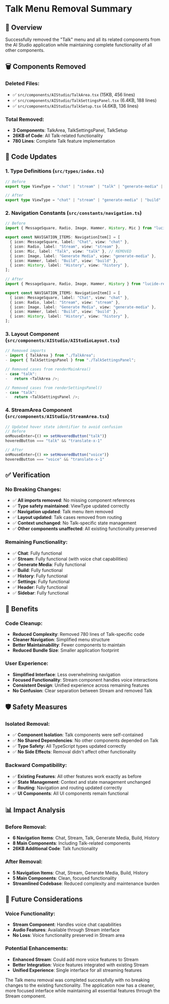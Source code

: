 # Talk Menu Removal Summary

## 🎯 **Overview**

Successfully removed the "Talk" menu and all its related components from the AI Studio application while maintaining complete functionality of all other components.

## 🗑️ **Components Removed**

### **Deleted Files:**
- ✅ `src/components/AIStudio/TalkArea.tsx` (15KB, 456 lines)
- ✅ `src/components/AIStudio/TalkSettingsPanel.tsx` (6.4KB, 188 lines)
- ✅ `src/components/AIStudio/TalkSetup.tsx` (4.6KB, 136 lines)

### **Total Removed:**
- **3 Components**: TalkArea, TalkSettingsPanel, TalkSetup
- **26KB of Code**: All Talk-related functionality
- **780 Lines**: Complete Talk feature implementation

## 🔧 **Code Updates**

### **1. Type Definitions (`src/types/index.ts`)**
```typescript
// Before
export type ViewType = "chat" | "stream" | "talk" | "generate-media" | "build" | "history";

// After
export type ViewType = "chat" | "stream" | "generate-media" | "build" | "history";
```

### **2. Navigation Constants (`src/constants/navigation.ts`)**
```typescript
// Before
import { MessageSquare, Radio, Image, Hammer, History, Mic } from "lucide-react";

export const NAVIGATION_ITEMS: NavigationItem[] = [
  { icon: MessageSquare, label: "Chat", view: "chat" },
  { icon: Radio, label: "Stream", view: "stream" },
  { icon: Mic, label: "Talk", view: "talk" }, // REMOVED
  { icon: Image, label: "Generate Media", view: "generate-media" },
  { icon: Hammer, label: "Build", view: "build" },
  { icon: History, label: "History", view: "history" },
];

// After
import { MessageSquare, Radio, Image, Hammer, History } from "lucide-react";

export const NAVIGATION_ITEMS: NavigationItem[] = [
  { icon: MessageSquare, label: "Chat", view: "chat" },
  { icon: Radio, label: "Stream", view: "stream" },
  { icon: Image, label: "Generate Media", view: "generate-media" },
  { icon: Hammer, label: "Build", view: "build" },
  { icon: History, label: "History", view: "history" },
];
```

### **3. Layout Component (`src/components/AIStudio/AIStudioLayout.tsx`)**
```typescript
// Removed imports
- import { TalkArea } from "./TalkArea";
- import { TalkSettingsPanel } from "./TalkSettingsPanel";

// Removed cases from renderMainArea()
- case "talk":
-   return <TalkArea />;

// Removed cases from renderSettingsPanel()
- case "talk":
-   return <TalkSettingsPanel />;
```

### **4. StreamArea Component (`src/components/AIStudio/StreamArea.tsx`)**
```typescript
// Updated hover state identifier to avoid confusion
// Before
onMouseEnter={() => setHoveredButton("talk")}
hoveredButton === "talk" && "translate-x-1"

// After
onMouseEnter={() => setHoveredButton("voice")}
hoveredButton === "voice" && "translate-x-1"
```

## ✅ **Verification**

### **No Breaking Changes:**
- ✅ **All imports removed**: No missing component references
- ✅ **Type safety maintained**: ViewType updated correctly
- ✅ **Navigation updated**: Talk menu item removed
- ✅ **Layout updated**: Talk cases removed from routing
- ✅ **Context unchanged**: No Talk-specific state management
- ✅ **Other components unaffected**: All existing functionality preserved

### **Remaining Functionality:**
- ✅ **Chat**: Fully functional
- ✅ **Stream**: Fully functional (with voice chat capabilities)
- ✅ **Generate Media**: Fully functional
- ✅ **Build**: Fully functional
- ✅ **History**: Fully functional
- ✅ **Settings**: Fully functional
- ✅ **Header**: Fully functional
- ✅ **Sidebar**: Fully functional

## 🎯 **Benefits**

### **Code Cleanup:**
- **Reduced Complexity**: Removed 780 lines of Talk-specific code
- **Cleaner Navigation**: Simplified menu structure
- **Better Maintainability**: Fewer components to maintain
- **Reduced Bundle Size**: Smaller application footprint

### **User Experience:**
- **Simplified Interface**: Less overwhelming navigation
- **Focused Functionality**: Stream component handles voice interactions
- **Consistent Design**: Unified experience across remaining features
- **No Confusion**: Clear separation between Stream and removed Talk

## 🛡️ **Safety Measures**

### **Isolated Removal:**
- ✅ **Component Isolation**: Talk components were self-contained
- ✅ **No Shared Dependencies**: No other components depended on Talk
- ✅ **Type Safety**: All TypeScript types updated correctly
- ✅ **No Side Effects**: Removal didn't affect other functionality

### **Backward Compatibility:**
- ✅ **Existing Features**: All other features work exactly as before
- ✅ **State Management**: Context and state management unchanged
- ✅ **Routing**: Navigation and routing updated correctly
- ✅ **UI Components**: All UI components remain functional

## 📊 **Impact Analysis**

### **Before Removal:**
- **6 Navigation Items**: Chat, Stream, Talk, Generate Media, Build, History
- **8 Main Components**: Including Talk-related components
- **26KB Additional Code**: Talk functionality

### **After Removal:**
- **5 Navigation Items**: Chat, Stream, Generate Media, Build, History
- **5 Main Components**: Clean, focused functionality
- **Streamlined Codebase**: Reduced complexity and maintenance burden

## 🔮 **Future Considerations**

### **Voice Functionality:**
- **Stream Component**: Handles voice chat capabilities
- **Audio Features**: Available through Stream interface
- **No Loss**: Voice functionality preserved in Stream area

### **Potential Enhancements:**
- **Enhanced Stream**: Could add more voice features to Stream
- **Better Integration**: Voice features integrated with existing Stream
- **Unified Experience**: Single interface for all streaming features

The Talk menu removal was completed successfully with no breaking changes to the existing functionality. The application now has a cleaner, more focused interface while maintaining all essential features through the Stream component. 
